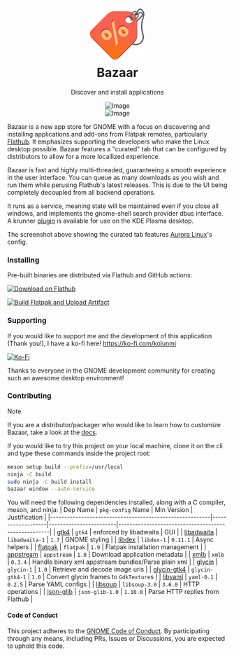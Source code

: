 <h1 align="center">
<img src="data/icons/hicolor/scalable/apps/io.github.kolunmi.Bazaar.svg" width="128" height="128" />
<br/>
Bazaar
</h1>

<p align="center">Discover and install applications</p>

<div align="center">
<img height="512" alt="Image" src="https://github.com/user-attachments/assets/0a149911-7edb-48c4-84e7-d4e64be80c0d" />
</div>

<div align="center">
<img height="512" alt="Image" src="https://github.com/user-attachments/assets/c63c8256-aae4-48a7-a4b0-68f60af3f980" />
</div>

Bazaar is a new app store for GNOME with a focus on discovering and
installing applications and add-ons from Flatpak remotes, particularly
[Flathub](https://flathub.org/). It emphasizes supporting the
developers who make the Linux desktop possible. Bazaar features a
"curated" tab that can be configured by distributors to allow for a
more locallized experience.

Bazaar is fast and highly multi-threaded, guaranteeing a smooth
experience in the user interface. You can queue as many downloads as 
you wish and run them while perusing Flathub's latest releases. 
This is due to the UI being completely decoupled from all backend operations.

It runs as a service, meaning state will be maintained even if you
close all windows, and implements the gnome-shell search provider dbus
interface. A krunner
[plugin](https://github.com/ublue-os/krunner-bazaar) is available for
use on the KDE Plasma desktop.

The screenshot above showing the curated tab features [Aurora
Linux](https://getaurora.dev/en)'s config.

### Installing

Pre-built binaries are distributed via Flathub and GitHub actions:

<a href='https://flathub.org/apps/details/io.github.kolunmi.Bazaar'><img width='240' alt='Download on Flathub' src='https://flathub.org/assets/badges/flathub-badge-en.png'/></a>

[![Build Flatpak and Upload Artifact](https://github.com/kolunmi/bazaar/actions/workflows/build-flatpak.yml/badge.svg)](https://github.com/kolunmi/bazaar/actions/workflows/build-flatpak.yml)

### Supporting

If you would like to support me and the development of this
application (Thank you!), I have a ko-fi here! <https://ko-fi.com/kolunmi> 

[![Ko-Fi](https://img.shields.io/badge/Ko--fi-F16061?style=for-the-badge&logo=ko-fi&logoColor=white)](https://ko-fi.com/kolunmi)

Thanks to everyone in the GNOME development community for creating
such an awesome desktop environment!

### Contributing

> [!NOTE]
> If you are a distributor/packager who would like to learn how to
customize Bazaar, take a look at the [docs](/docs/overview.org).

If you would like to try this project on your local machine, clone it
on the cli and type these commands inside the project root:

```sh
meson setup build --prefix=/usr/local
ninja -C build
sudo ninja -C build install
bazaar window --auto-service
```

You will need the following dependencies installed, along with a C compiler, meson, and ninja:
| Dep Name                                                | `pkg-config` Name | Min Version            | Justification                                       |
|---------------------------------------------------------|-------------------|------------------------|-----------------------------------------------------|
| [gtk4](https://gitlab.gnome.org/GNOME/gtk/)             | `gtk4`            | enforced by libadwaita | GUI                                                 |
| [libadwaita](https://gitlab.gnome.org/GNOME/libadwaita) | `libadwaita-1`    | `1.7`                  | GNOME styling                                       |
| [libdex](https://gitlab.gnome.org/GNOME/libdex)         | `libdex-1`        | `0.11.1`               | Async helpers                                       |
| [flatpak](https://github.com/flatpak/flatpak)           | `flatpak`         | `1.9`                  | Flatpak installation management                     |
| [appstream](https://github.com/ximion/appstream)        | `appstream`       | `1.0`                  | Download application metadata                       |
| [xmlb](https://github.com/hughsie/libxmlb)              | `xmlb`            | `0.3.4`                | Handle binary xml appstream bundles/Parse plain xml |
| [glycin](https://gitlab.gnome.org/GNOME/glycin)         | `glycin-1`        | `1.0`                  | Retrieve and decode image uris                      |
| [glycin-gtk4](https://gitlab.gnome.org/GNOME/glycin)    | `glycin-gtk4-1`   | `1.0`                  | Convert glycin frames to `GdkTexture`s              |
| [libyaml](https://github.com/yaml/libyaml)              | `yaml-0.1`        | `0.2.5`                | Parse YAML configs                                  |
| [libsoup](https://gitlab.gnome.org/GNOME/libsoup)       | `libsoup-3.0`     | `3.6.0`                | HTTP operations                                     |
| [json-glib](https://gitlab.gnome.org/GNOME/json-glib)   | `json-glib-1.0`   | `1.10.0`               | Parse HTTP replies from Flathub                     |


#### Code of Conduct

This project adheres to the [GNOME Code of Conduct](https://conduct.gnome.org/). By participating through any means, including PRs, Issues or Discussions, you are expected to uphold this code.
